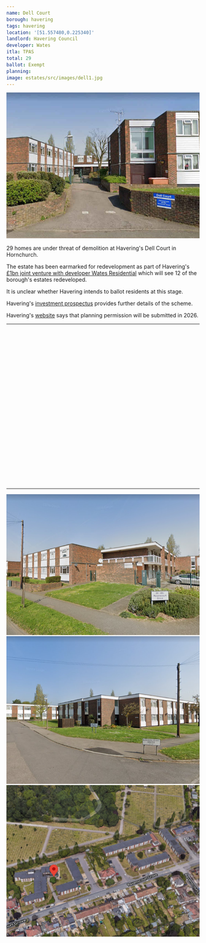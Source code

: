 ```yaml
---
name: Dell Court 
borough: havering
tags: havering
location: '[51.557480,0.225340]'
landlord: Havering Council
developer: Wates
itla: TPAS
total: 29
ballot: Exempt
planning:
image: estates/src/images/dell1.jpg
---
```

![Dell Court estate image](src/images/dell1.jpg)

29 homes are under threat of demolition at Havering's Dell Court in Hornchurch.

The estate has been earmarked for redevelopment as part of Havering's [£1bn joint venture with developer Wates Residential](https://www.wates.co.uk/articles/case-study/borough-of-havering-housing-redevelopment/) which will see 12 of the borough's estates redeveloped.

It is unclear whether Havering intends to ballot residents at this stage.

Havering's [investment prospectus](https://www.investinhavering.co.uk/wp-content/uploads/2017/03/Vision-interactive-map.pdf) provides further details of the scheme.

Havering's [website](https://www.havering.gov.uk/building-new-homes-havering-1) says that planning permission will be submitted in 2026.

---

<!------------THE CODE BELOW RENDERS THE MAP - DO NOT EDIT! ---------------------------->

<div id="map" style="width: 100%; height: 400px;"></div>

<script>
  var map = L.map('map').setView({{ location }}, 13);
  L.tileLayer('https://tile.openstreetmap.org/{z}/{x}/{y}.png', {
  maxZoom: 19,
attribution: '&copy; <a href="http://www.openstreetmap.org/copyright">OpenStreetMap</a>'
}).addTo(map);
var circle = L.circle({{ location }}, {
    color: 'red',
    fillColor: '#f03',
    fillOpacity: 0.5,
    radius: 500
}).addTo(map);
</script>

---

![Dell Court estate image](src/images/dell2.png)
![Dell Court estate image](src/images/dell3.png)
![Dell Court estate image](src/images/dellaerial.png)

